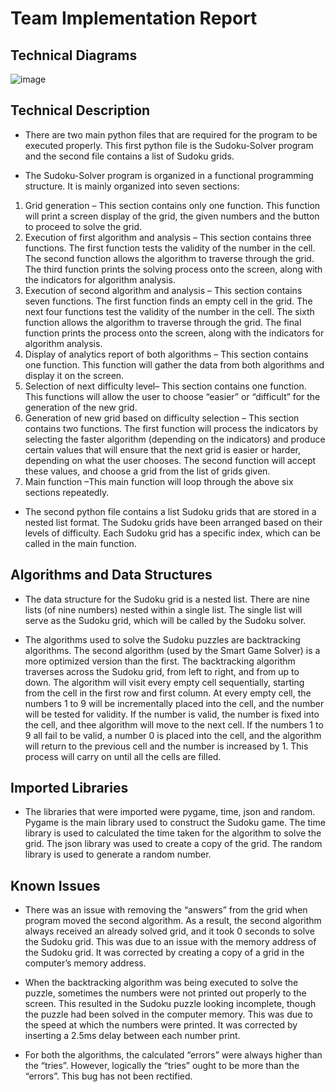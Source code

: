 # Team Implementation Report

## Technical Diagrams

![image](https://user-images.githubusercontent.com/56427412/183280065-c3e083e0-a3c4-4a2d-ac9f-163271ed764d.png)

## Technical Description

* There are two main python files that are required for the program to be executed properly. This first python file is the Sudoku-Solver program and the second file contains a list of Sudoku grids. 

* The Sudoku-Solver program is organized in a functional programming structure. It is mainly organized into seven sections: 
1.	Grid generation – This section contains only one function. This function will print a screen display of the grid, the given numbers and the button to proceed to solve the grid. 
2.	Execution of first algorithm and analysis – This section contains three functions. The first function tests the validity of the number in the cell. The second function allows the algorithm to traverse through the grid. The third function prints the solving process onto the screen, along with the indicators for algorithm analysis. 
3.	Execution of second algorithm and analysis – This section contains seven functions. The first function finds an empty cell in the grid. The next four functions test the validity of the number in the cell. The sixth function allows the algorithm to traverse through the grid. The final function prints the process onto the screen, along with the indicators for algorithm analysis.
4.	Display of analytics report of both algorithms – This section contains one function. This function will gather the data from both algorithms and display it on the screen.
5.	Selection of next difficulty level– This section contains one function. This functions will allow the user to choose “easier” or “difficult” for the generation of the new grid. 
6.	Generation of new grid based on difficulty selection – This section contains two functions. The first function will process the indicators by selecting the faster algorithm (depending on the indicators) and produce certain values that will ensure that the next grid is easier or harder, depending on what the user chooses. The second function will accept these values, and choose a grid from the list of grids given.  
7.	Main function –This main function will loop through the above six sections repeatedly.  

* The second python file contains a list Sudoku grids that are stored in a nested list format. The Sudoku grids have been arranged based on their levels of difficulty. Each Sudoku grid has a specific index, which can be called in the main function. 

## Algorithms and Data Structures

* The data structure for the Sudoku grid is a nested list. There are nine lists (of nine numbers) nested within a single list. The single list will serve as the Sudoku grid, which will be called by the Sudoku solver. 

* The algorithms used to solve the Sudoku puzzles are backtracking algorithms. The second algorithm (used by the Smart Game Solver) is a more optimized version than the first. The backtracking algorithm traverses across the Sudoku grid, from left to right, and from up to down. The algorithm will visit every empty cell sequentially, starting from the cell in the first row and first column. At every empty cell, the numbers 1 to 9 will be incrementally placed into the cell, and the number will be tested for validity. If the number is valid, the number is fixed into the cell, and thee algorithm will move to the next cell. If the numbers 1 to 9 all fail to be valid, a number 0 is placed into the cell, and the algorithm will return to the previous cell and the number is increased by 1. This process will carry on until all the cells are filled. 

## Imported Libraries 

* The libraries that were imported were pygame, time, json and random. Pygame is the main library used to construct the Sudoku game. The time library is used to calculated the time taken for the algorithm to solve the grid. The json library was used to create a copy of the grid. The random library is used to generate a random number. 

## Known Issues

* There was an issue with removing the “answers” from the grid when program moved the second algorithm. As a result, the second algorithm always received an already solved grid, and it took 0 seconds to solve the Sudoku grid. This was due to an issue with the memory address of the Sudoku grid. It was corrected by creating a copy of a grid in the computer’s memory address. 

* When the backtracking algorithm was being executed to solve the puzzle, sometimes the numbers were not printed out properly to the screen. This resulted in the Sudoku puzzle looking incomplete, though the puzzle had been solved in the computer memory. This was due to the speed at which the numbers were printed. It was corrected by inserting a 2.5ms delay between each number print.

* For both the algorithms, the calculated “errors” were always higher than the “tries”. However, logically the “tries” ought to be more than the “errors”. This bug has not been rectified.  
